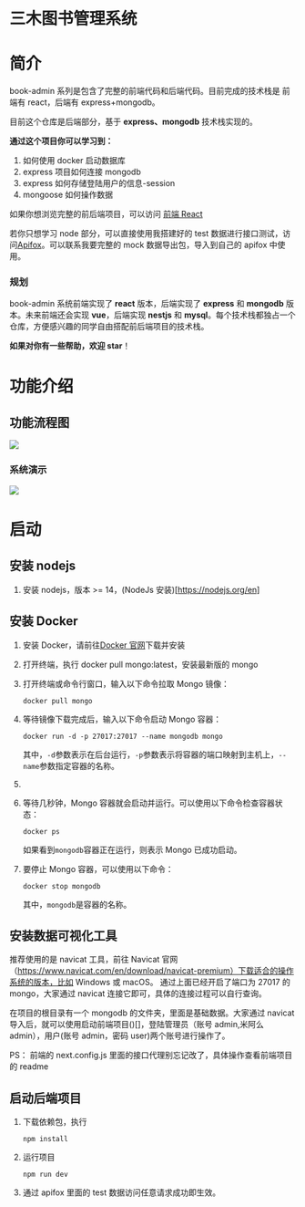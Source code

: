 # 三木图书管理系统

# 简介

book-admin 系列是包含了完整的前端代码和后端代码。目前完成的技术栈是 前端有 react，后端有 express+mongodb。

目前这个仓库是后端部分，基于 **express、mongodb** 技术栈实现的。

**通过这个项目你可以学习到：**

1. 如何使用 docker 启动数据库
2. express 项目如何连接 mongodb
3. express 如何存储登陆用户的信息-session
4. mongoose 如何操作数据

如果你想浏览完整的前后端项目，可以访问 [前端 React](https://github.com/calmound/book-admin-react)

若你只想学习 node 部分，可以直接使用我搭建好的 test 数据进行接口测试，访问[Apifox](https://www.apifox.cn/apidoc/shared-89bc045f-6df6-452f-b5ab-7968395be635)。可以联系我要完整的 mock 数据导出包，导入到自己的 apifox 中使用。

### 规划

book-admin 系统前端实现了 **react** 版本，后端实现了 **express** 和 **mongodb** 版本。未来前端还会实现 **vue**，后端实现 **nestjs** 和 **mysql**。每个技术栈都独占一个仓库，方便感兴趣的同学自由搭配前后端项目的技术栈。

**如果对你有一些帮助，欢迎 star**！

# 功能介绍

## 功能流程图

![](https://raw.githubusercontent.com/calmound/book-admin-react/master/screenshot/1.png)

### 系统演示

![](https://raw.githubusercontent.com/calmound/book-admin-react/master/screenshot/3.gif)

# 启动

## 安装 nodejs

1. 安装 nodejs，版本 >= 14，(NodeJs 安装)[https://nodejs.org/en]

## 安装 Docker

1. 安装 Docker，请前往[Docker 官网](https://www.docker.com/)下载并安装
1. 打开终端，执行 docker pull mongo:latest，安装最新版的 mongo
1. 打开终端或命令行窗口，输入以下命令拉取 Mongo 镜像：

   ```
   docker pull mongo
   ```

1. 等待镜像下载完成后，输入以下命令启动 Mongo 容器：

   ```
   docker run -d -p 27017:27017 --name mongodb mongo

   ```

   其中，`-d`参数表示在后台运行，`-p`参数表示将容器的端口映射到主机上，`--name`参数指定容器的名称。

1.

1. 等待几秒钟，Mongo 容器就会启动并运行。可以使用以下命令检查容器状态：

   ```
   docker ps

   ```

   如果看到`mongodb`容器正在运行，则表示 Mongo 已成功启动。
   []()

1. 要停止 Mongo 容器，可以使用以下命令：

   ```
   docker stop mongodb

   ```

   其中，`mongodb`是容器的名称。

## 安装数据可视化工具

推荐使用的是 navicat 工具，前往 Navicat 官网（https://www.navicat.com/en/download/navicat-premium）下载适合的操作系统的版本，比如 Windows 或 macOS。
通过上面已经开启了端口为 27017 的 mongo，大家通过 navicat 连接它即可，具体的连接过程可以自行查询。

在项目的根目录有一个 mongodb 的文件夹，里面是基础数据。大家通过 navicat 导入后，就可以使用启动前端项目()[]，登陆管理员（账号 admin,米阿么 admin），用户(账号 admin，密码 user)两个账号进行操作了。

PS： 前端的 next.config.js 里面的接口代理别忘记改了，具体操作查看前端项目的 readme

## 启动后端项目

1. 下载依赖包，执行

   ```shell
   npm install
   ```

1. 运行项目

   ```shell
   npm run dev
   ```

1. 通过 apifox 里面的 test 数据访问任意请求成功即生效。
